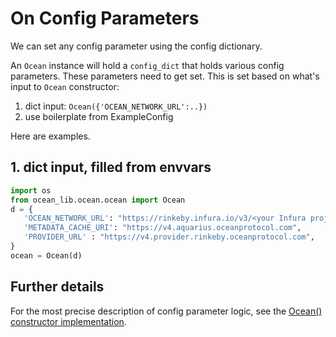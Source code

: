 <!--
Copyright 2022 Ocean Protocol Foundation
SPDX-License-Identifier: Apache-2.0
-->

# On Config Parameters

We can set any config parameter using the config dictionary.

An `Ocean` instance will hold a `config_dict` that holds various config parameters. These parameters need to get set. This is set based on what's input to `Ocean` constructor:

1.  dict input: `Ocean({'OCEAN_NETWORK_URL':..})`
2.  use boilerplate from ExampleConfig

Here are examples.

## 1. dict input, filled from envvars

```python
import os
from ocean_lib.ocean.ocean import Ocean
d = {
   'OCEAN_NETWORK_URL': "https://rinkeby.infura.io/v3/<your Infura project id>"
   'METADATA_CACHE_URI': "https://v4.aquarius.oceanprotocol.com",
   'PROVIDER_URL' : "https://v4.provider.rinkeby.oceanprotocol.com",
}
ocean = Ocean(d)
```

## Further details

For the most precise description of config parameter logic, see the [Ocean() constructor implementation](https://github.com/oceanprotocol/ocean.py/blob/main/ocean_lib/ocean/ocean.py).
